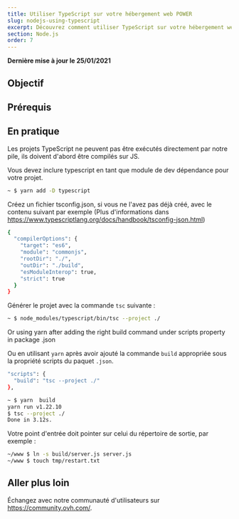 ```yaml
---
title: Utiliser TypeScript sur votre hébergement web POWER
slug: nodejs-using-typescript
excerpt: Découvrez comment utiliser TypeScript sur votre hébergement web POWER
section: Node.js
order: 7
---
```


**Dernière mise à jour le 25/01/2021**

## Objectif

## Prérequis

## En pratique

Les projets TypeScript ne peuvent pas être exécutés directement par notre pile, ils doivent d'abord être compilés sur JS.

Vous devez inclure typescript en tant que module de dev dépendance pour votre projet.

```sh
~ $ yarn add -D typescript
```

Créez un fichier tsconfig.json, si vous ne l'avez pas déjà créé, avec le contenu suivant par exemple (Plus d'informations dans https://www.typescriptlang.org/docs/handbook/tsconfig-json.html)

```sh
{
  "compilerOptions": {
    "target": "es6",
    "module": "commonjs",
    "rootDir": "./",
    "outDir": "./build",
    "esModuleInterop": true,
    "strict": true
  }
}
```

Générer le projet avec la commande `tsc` suivante :


```sh
~ $ node_modules/typescript/bin/tsc --project ./
```

Or using yarn after adding the right build command under scripts property in package .json 

Ou en utilisant `yarn` après avoir ajouté la commande `build` appropriée sous la propriété scripts du paquet `.json`.

```sh
"scripts": {
  "build": "tsc --project ./"
},
```

```sh
~ $ yarn  build
yarn run v1.22.10
$ tsc --project ./
Done in 3.12s.
```

Votre point d'entrée doit pointer sur celui du répertoire de sortie, par exemple :

```sh
~/www $ ln -s build/server.js server.js
~/www $ touch tmp/restart.txt
```

## Aller plus loin

Échangez avec notre communauté d'utilisateurs sur <https://community.ovh.com/>.